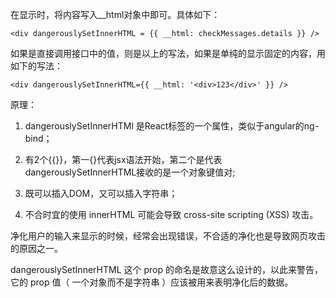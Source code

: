 在显示时，将内容写入__html对象中即可。具体如下：

`<div dangerouslySetInnerHTML = {{ __html: checkMessages.details }} />`

如果是直接调用接口中的值，则是以上的写法，如果是单纯的显示固定的内容，用如下的写法：

`<div dangerouslySetInnerHTML={{ __html: '<div>123</div>' }} />`

原理：

1. dangerouslySetInnerHTMl 是React标签的一个属性，类似于angular的ng-bind；

2. 有2个{{}}，第一{}代表jsx语法开始，第二个是代表dangerouslySetInnerHTML接收的是一个对象键值对;

3. 既可以插入DOM，又可以插入字符串；

4. 不合时宜的使用 innerHTML 可能会导致 cross-site scripting (XSS) 攻击。 

净化用户的输入来显示的时候，经常会出现错误，不合适的净化也是导致网页攻击的原因之一。

dangerouslySetInnerHTML 这个 prop 的命名是故意这么设计的，以此来警告，它的 prop 值（ 一个对象而不是字符串 ）应该被用来表明净化后的数据。
